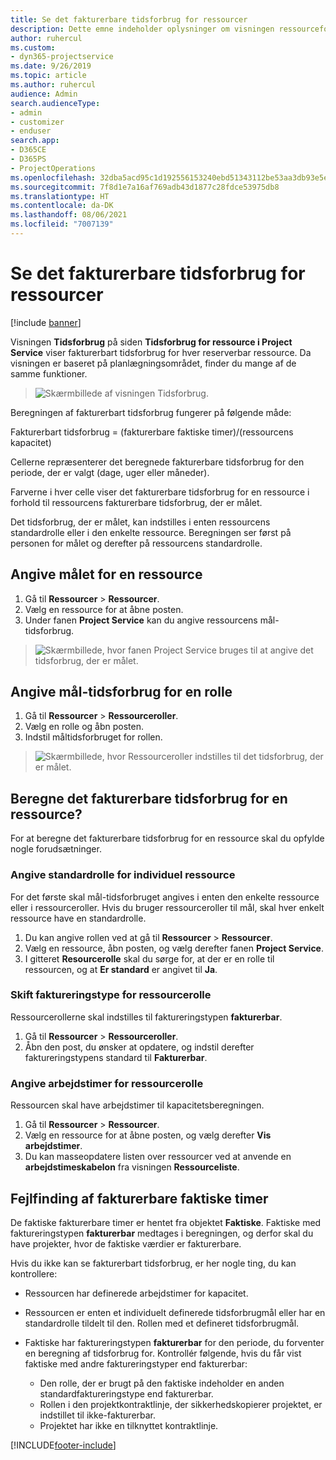```yaml
---
title: Se det fakturerbare tidsforbrug for ressourcer
description: Dette emne indeholder oplysninger om visningen ressourceforbrug.
author: ruhercul
ms.custom:
- dyn365-projectservice
ms.date: 9/26/2019
ms.topic: article
ms.author: ruhercul
audience: Admin
search.audienceType:
- admin
- customizer
- enduser
search.app:
- D365CE
- D365PS
- ProjectOperations
ms.openlocfilehash: 32dba5acd95c1d192556153240ebd51343112be53aa3db93e5e6f127c2d960e9
ms.sourcegitcommit: 7f8d1e7a16af769adb43d1877c28fdce53975db8
ms.translationtype: HT
ms.contentlocale: da-DK
ms.lasthandoff: 08/06/2021
ms.locfileid: "7007139"
---
```

# <a name="view-chargeable-utilization-for-resources"></a>Se det fakturerbare tidsforbrug for ressourcer

[!include [banner](../includes/psa-now-project-operations.md)]
 
Visningen **Tidsforbrug** på siden **Tidsforbrug for ressource i Project Service** viser fakturerbart tidsforbrug for hver reserverbar ressource. Da visningen er baseret på planlægningsområdet, finder du mange af de samme funktioner.

> ![Skærmbillede af visningen Tidsforbrug.](media/FAQ-utilization-1.png)
 

Beregningen af fakturerbart tidsforbrug fungerer på følgende måde:

   Fakturerbart tidsforbrug = (fakturerbare faktiske timer)/(ressourcens kapacitet)

Cellerne repræsenterer det beregnede fakturerbare tidsforbrug for den periode, der er valgt (dage, uger eller måneder).

Farverne i hver celle viser det fakturerbare tidsforbrug for en ressource i forhold til ressourcens fakturerbare tidsforbrug, der er målet. 

Det tidsforbrug, der er målet, kan indstilles i enten ressourcens standardrolle eller i den enkelte ressource. Beregningen ser først på personen for målet og derefter på ressourcens standardrolle.

## <a name="set-target-on-a-resource"></a>Angive målet for en ressource

1. Gå til **Ressourcer** \> **Ressourcer**. 
2. Vælg en ressource for at åbne posten. 
3. Under fanen **Project Service** kan du angive ressourcens mål-tidsforbrug.

> ![Skærmbillede, hvor fanen Project Service bruges til at angive det tidsforbrug, der er målet.](media/FAQ-utilization-2.png)
 
## <a name="set-target-utilization-on-a-role"></a>Angive mål-tidsforbrug for en rolle

1. Gå til **Ressourcer** \> **Ressourceroller**. 
2. Vælg en rolle og åbn posten. 
3. Indstil måltidsforbruget for rollen.

> ![Skærmbillede, hvor Ressourceroller indstilles til det tidsforbrug, der er målet.](media/FAQ-utilization-3.png)
 
## <a name="calculate-chargeable-utilization-for-a-resource"></a>Beregne det fakturerbare tidsforbrug for en ressource?

For at beregne det fakturerbare tidsforbrug for en ressource skal du opfylde nogle forudsætninger. 

### <a name="set-default-role-for-individual-resource"></a>Angive standardrolle for individuel ressource

For det første skal mål-tidsforbruget angives i enten den enkelte ressource eller i ressourceroller. Hvis du bruger ressourceroller til mål, skal hver enkelt ressource have en standardrolle. 

1. Du kan angive rollen ved at gå til **Ressourcer** \> **Ressourcer**. 
2. Vælg en ressource, åbn posten, og vælg derefter fanen **Project Service**. 
3. I gitteret **Resourcerolle** skal du sørge for, at der er en rolle til ressourcen, og at **Er standard** er angivet til **Ja**.
 
### <a name="change-billing-type-for-resource-role"></a>Skift faktureringstype for ressourcerolle

Ressourcerollerne skal indstilles til faktureringstypen **fakturerbar**. 

1. Gå til **Ressourcer** \> **Ressourceroller**. 
2. Åbn den post, du ønsker at opdatere, og indstil derefter faktureringstypens standard til **Fakturerbar**.

### <a name="set-working-hours-for-resource-role"></a>Angive arbejdstimer for ressourcerolle
 
Ressourcen skal have arbejdstimer til kapacitetsberegningen. 

1. Gå til **Ressourcer** \> **Ressourcer**. 
2. Vælg en ressource for at åbne posten, og vælg derefter **Vis arbejdstimer**. 
3. Du kan masseopdatere listen over ressourcer ved at anvende en **arbejdstimeskabelon** fra visningen **Ressourceliste**.

## <a name="troubleshooting-chargeable-actual-hours"></a>Fejlfinding af fakturerbare faktiske timer

De faktiske fakturerbare timer er hentet fra objektet **Faktiske**. Faktiske med faktureringstypen **fakturerbar** medtages i beregningen, og derfor skal du have projekter, hvor de faktiske værdier er fakturerbare.

Hvis du ikke kan se fakturerbart tidsforbrug, er her nogle ting, du kan kontrollere:

- Ressourcen har definerede arbejdstimer for kapacitet.
- Ressourcen er enten et individuelt definerede tidsforbrugmål eller har en standardrolle tildelt til den. Rollen med et defineret tidsforbrugmål.
- Faktiske har faktureringstypen **fakturerbar** for den periode, du forventer en beregning af tidsforbrug for. Kontrollér følgende, hvis du får vist faktiske med andre faktureringstyper end fakturerbar:

  - Den rolle, der er brugt på den faktiske indeholder en anden standardfaktureringstype end fakturerbar.
  - Rollen i den projektkontraktlinje, der sikkerhedskopierer projektet, er indstillet til ikke-fakturerbar.
  - Projektet har ikke en tilknyttet kontraktlinje.



[!INCLUDE[footer-include](../includes/footer-banner.md)]